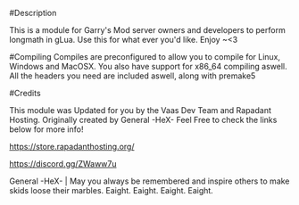 
#Description

This is a module for Garry's Mod server owners and developers to perform longmath in gLua. Use this for what ever you'd like. Enjoy ~<3

#Compiling
Compiles are preconfigured to allow you to compile for Linux, Windows and MacOSX. You also have support for x86_64 compiling aswell. All the headers you need are included aswell, along with premake5

#Credits

This module was Updated for you by the Vaas Dev Team and Rapadant Hosting. Originally created by General -HeX- Feel Free to check the links below for more info!

https://store.rapadanthosting.org/

https://discord.gg/ZWaww7u

General -HeX- | May you always be remembered and inspire others to make skids loose their marbles. Eaight. Eaight. Eaight. Eaight.
